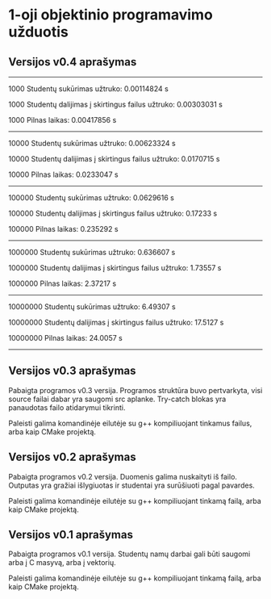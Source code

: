 # 1-oji objektinio programavimo užduotis

## Versijos v0.4 aprašymas

-----------------------------------------------

1000 Studentų sukūrimas užtruko: 0.00114824 s

1000 Studentų dalijimas į skirtingus failus užtruko: 0.00303031 s

1000 Pilnas laikas: 0.00417856 s

-----------------------------------------------
10000 Studentų sukūrimas užtruko: 0.00623324 s

10000 Studentų dalijimas į skirtingus failus užtruko: 0.0170715 s

10000 Pilnas laikas: 0.0233047 s

-----------------------------------------------
100000 Studentų sukūrimas užtruko: 0.0629616 s

100000 Studentų dalijimas į skirtingus failus užtruko: 0.17233 s

100000 Pilnas laikas: 0.235292 s

-----------------------------------------------

1000000 Studentų sukūrimas užtruko: 0.636607 s

1000000 Studentų dalijimas į skirtingus failus užtruko: 1.73557 s

1000000 Pilnas laikas: 2.37217 s

-----------------------------------------------

10000000 Studentų sukūrimas užtruko: 6.49307 s

10000000 Studentų dalijimas į skirtingus failus užtruko: 17.5127 s

10000000 Pilnas laikas: 24.0057 s

-----------------------------------------------

## Versijos v0.3 aprašymas
Pabaigta programos v0.3 versija. Programos struktūra buvo pertvarkyta, visi source failai dabar yra saugomi src aplanke. 
Try-catch blokas yra panaudotas failo atidarymui tikrinti.

Paleisti galima komandinėje eilutėje su g++ kompiliuojant tinkamus failus, arba kaip CMake projektą.

## Versijos v0.2 aprašymas

Pabaigta programos v0.2 versija. Duomenis galima nuskaityti iš failo. 
Outputas yra gražiai išlygiuotas ir studentai yra surūšiuoti pagal pavardes.

Paleisti galima komandinėje eilutėje su g++ kompiliuojant tinkamą failą, arba kaip CMake projektą.

## Versijos v0.1 aprašymas

Pabaigta programos v0.1 versija. Studentų namų darbai gali būti saugomi arba į C masyvą, arba į vektorių.

Paleisti galima komandinėje eilutėje su g++ kompiliuojant tinkamą failą, arba kaip CMake projektą.
